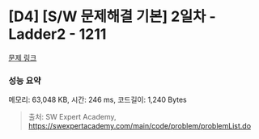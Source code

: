 # [D4] [S/W 문제해결 기본] 2일차 - Ladder2 - 1211 

[문제 링크](https://swexpertacademy.com/main/code/problem/problemDetail.do?contestProbId=AV14BgD6AEECFAYh) 

### 성능 요약

메모리: 63,048 KB, 시간: 246 ms, 코드길이: 1,240 Bytes



> 출처: SW Expert Academy, https://swexpertacademy.com/main/code/problem/problemList.do